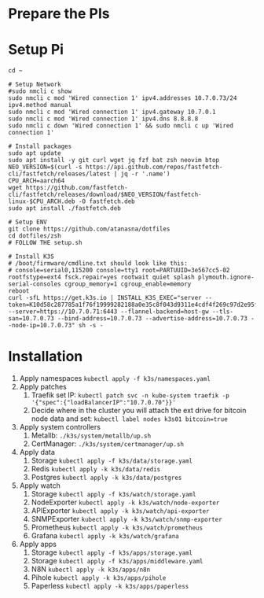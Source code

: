 # Prepare the PIs
<!-- `sudo apt-get install -y qemu-user-static binfmt-support` -->
<!-- sudo update-binfmts --enable -->
<!-- sudo systemctl restart systemd-binfmt.service -->


# Setup Pi
```
cd ~

# Setup Network
#sudo nmcli c show
sudo nmcli c mod 'Wired connection 1' ipv4.addresses 10.7.0.73/24 ipv4.method manual
sudo nmcli c mod 'Wired connection 1' ipv4.gateway 10.7.0.1
sudo nmcli c mod 'Wired connection 1' ipv4.dns 8.8.8.8
sudo nmcli c down 'Wired connection 1' && sudo nmcli c up 'Wired connection 1'

# Install packages
sudo apt update
sudo apt install -y git curl wget jq fzf bat zsh neovim btop
NEO_VERSION=$(curl -s https://api.github.com/repos/fastfetch-cli/fastfetch/releases/latest | jq -r '.name')
CPU_ARCH=aarch64
wget https://github.com/fastfetch-cli/fastfetch/releases/download/$NEO_VERSION/fastfetch-linux-$CPU_ARCH.deb -O fastfetch.deb
sudo apt install ./fastfetch.deb

# Setup ENV
git clone https://github.com/atanasna/dotfiles
cd dotfiles/zsh
# FOLLOW THE setup.sh

# Install K3S
# /boot/firmware/cmdline.txt should look like this:
# console=serial0,115200 console=tty1 root=PARTUUID=3e567cc5-02 rootfstype=ext4 fsck.repair=yes rootwait quiet splash plymouth.ignore-serial-consoles cgroup_memory=1 cgroup_enable=memory
reboot
curl -sfL https://get.k3s.io | INSTALL_K3S_EXEC="server --token=K10d58c287785a1f76f19999282188a0e35c8f043d9311e4cdf4f269c97d2e95fab::server:alabala123balalala --server=https://10.7.0.71:6443 --flannel-backend=host-gw --tls-san=10.7.0.73 --bind-address=10.7.0.73 --advertise-address=10.7.0.73 --node-ip=10.7.0.73" sh -s -

```

# Installation
1. Apply namespaces `kubectl apply -f k3s/namespaces.yaml`
1. Apply patches
    1. Traefik set IP: `kubectl patch svc -n kube-system traefik -p '{"spec":{"loadBalancerIP":"10.7.0.70"}}' `
    1. Decide where in the cluster you will attach the ext drive for bitcoin node data and set: `kubectl label nodes k3s01 bitcoin=true`
1. Apply system controllers
    1. Metallb: `./k3s/system/metallb/up.sh`
    1. CertManager: `./k3s/system/certmanager/up.sh`
1. Apply data 
    1. Storage `kubectl apply -f k3s/data/storage.yaml`
    1. Redis `kubectl apply -k k3s/data/redis`
    1. Postgres `kubectl apply -k k3s/data/postgres`
1. Apply watch 
    1. Storage `kubectl apply -f k3s/watch/storage.yaml`
    1. NodeExporter `kubectl apply -k k3s/watch/node-exporter`
    1. APIExporter `kubectl apply -k k3s/watch/api-exporter`
    1. SNMPExporter `kubectl apply -k k3s/watch/snmp-exporter`
    1. Prometheus `kubectl apply -k k3s/watch/prometheus`
    1. Grafana `kubectl apply -k k3s/watch/grafana`
1. Apply apps 
    1. Storage `kubectl apply -f k3s/apps/storage.yaml`
    1. Storage `kubectl apply -f k3s/apps/middleware.yaml`
    1. N8N `kubectl apply -k k3s/apps/n8n`
    1. Pihole `kubectl apply -k k3s/apps/pihole`
    1. Paperless `kubectl apply -k k3s/apps/paperless`



